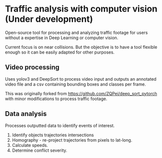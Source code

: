 # Traffic analysis with computer vision (Under development)

Open-source tool for processing and analyzing traffic footage for users without a expertise in Deep Learning or computer vision. 

Current focus is on near collisions. But the objective is to have a tool flexible enough so it can be easily adapted for other purposes.

## Video processing
Uses yolov3 and DeepSort to process video input and outputs an annotated video file and a csv containing bounding boxes and classes per frame. 

This was originally forked from https://github.com/ZQPei/deep_sort_pytorch with minor modifications to process traffic footage.

## Data analysis
Processes outputted data to identify events of interest.

 1. Identify objects trajectories intersections
 2. Homography - re-project trajectories from pixels to lat-long.
 3. Calculate speeds.
 4. Determine conflict severity. 
